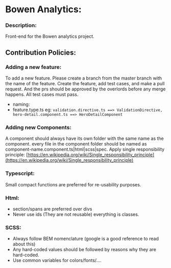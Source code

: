 # Bowen Analytics:
### Description:
Front-end for the Bowen analytics project.
## Contribution Policies:
### Adding a new feature:
To add a new feature. Please create a branch from the master branch with the name of the feature. Create the feature, add test cases, and make a pull request. And the prs should be approved by the overlords before any merge happens. All test cases must pass.
- naming:
- feature.type.ts eg: ``validation.directive.ts ==> ValidationDirective, hero-detail.component.ts ==> HeroDetailComponent``
### Adding new Components:
A component should always have its own folder with the same name as the component. every file in the component folder should be named as component-name.component.ts|html|scss|spec.
Apply single responsibility principle:
[https://en.wikipedia.org/wiki/Single_responsibility_principle](https://en.wikipedia.org/wiki/Single_responsibility_principle)
### Typescript:
Small compact functions are preferred for re-usability purposes.
### Html:
- section/spans are preferred over divs
- Never use ids (They are not reusable) everything is classes.
### SCSS:
- Always follow BEM nomenclature (google is a good reference to read about this)
- Any hard-coded values should be followed by reasons why they are hard-coded.
- Use common variables for colors/fonts/....